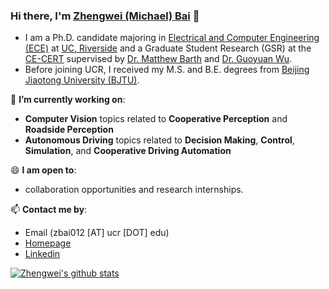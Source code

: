 ### Hi there, I'm [Zhengwei (Michael) Bai](https://zwbai.github.io/) 👋

- I am a Ph.D. candidate majoring in [Electrical and Computer Engineering (ECE)](https://www.ee.ucr.edu/) at [UC, Riverside](https://www.ucr.edu/) and a Graduate Student Research (GSR) at the [CE-CERT](https://www.cert.ucr.edu/transportation-systems-vehicle-infrastructure-interaction) supervised by [Dr. Matthew Barth](https://profiles.ucr.edu/app/home/profile/barth) and [Dr. Guoyuan Wu](https://profiles.ucr.edu/app/home/profile/guoyuanw). 
- Before joining UCR, I received my M.S. and B.E. degrees from [Beijing Jiaotong University (BJTU)](http://en.njtu.edu.cn/).


🔭 **I’m currently working on**:
- **Computer Vision** topics related to **Cooperative Perception** and **Roadside Perception**
- **Autonomous Driving** topics related to **Decision Making**, **Control**, **Simulation**, and **Cooperative Driving Automation**


😄 **I am open to**:
- collaboration opportunities and research internships.

📫 **Contact me by**:
- Email (zbai012 [AT] ucr [DOT] edu)
- [Homepage](https://zwbai.github.io/)
- [Linkedin](https://www.linkedin.com/in/zhengwei-bai-500921229/)


[![Zhengwei's github stats](https://github-readme-stats.vercel.app/api?username=zwbai&theme=material-palenight&count_private=true&hide=contribs)](https://github.com/anuraghazra/github-readme-stats)


